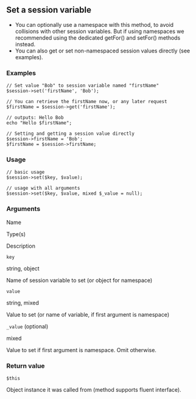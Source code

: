 Set a session variable
----------------------

*   You can optionally use a namespace with this method, to avoid collisions with other session variables. But if using namespaces we recommended using the dedicated getFor() and setFor() methods instead.
*   You can also get or set non-namespaced session values directly (see examples).

### Examples

    // Set value "Bob" to session variable named "firstName"
    $session->set('firstName', 'Bob');
    
    // You can retrieve the firstName now, or any later request
    $firstName = $session->get('firstName');
    
    // outputs: Hello Bob
    echo "Hello $firstName";

    // Setting and getting a session value directly
    $session->firstName = 'Bob';
    $firstName = $session->firstName;

### Usage

    // basic usage
    $session->set($key, $value);
    
    // usage with all arguments
    $session->set($key, $value, mixed $_value = null);

### Arguments

Name

Type(s)

Description

`key`

string, object

Name of session variable to set (or object for namespace)

`value`

string, mixed

Value to set (or name of variable, if first argument is namespace)

`_value` (optional)

mixed

Value to set if first argument is namespace. Omit otherwise.

### Return value

`$this`

Object instance it was called from (method supports fluent interface).

